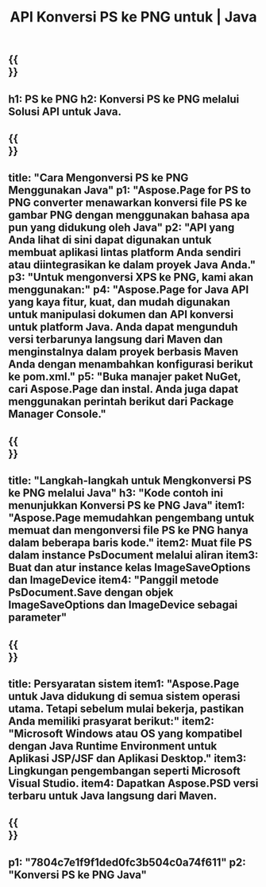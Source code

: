 ﻿---
translation: true
template: /_templates/_conversion-child-java.md
title: API Konversi PS ke PNG untuk | Java
url: /java/conversion/ps-to-png/
description: Contoh kode konversi Java untuk format PS ke file PNG. Gunakan kode contoh ini untuk mengonversi PS ke PNG dalam aplikasi berbasis Web atau Desktop Java.
informat: PS
outformat: PNG
otherformats: XPS EPS
---

{{<section banner>}}
---
h1: PS ke PNG
h2: Konversi PS ke PNG melalui Solusi API untuk Java.
---

{{<section overview>}}
---
title: "Cara Mengonversi PS ke PNG Menggunakan Java"
p1: "Aspose.Page for PS to PNG converter menawarkan konversi file PS ke gambar PNG dengan menggunakan bahasa apa pun yang didukung oleh Java"
p2: "API yang Anda lihat di sini dapat digunakan untuk membuat aplikasi lintas platform Anda sendiri atau diintegrasikan ke dalam proyek Java Anda."
p3: "Untuk mengonversi XPS ke PNG, kami akan menggunakan:"
p4: "Aspose.Page for Java API yang kaya fitur, kuat, dan mudah digunakan untuk manipulasi dokumen dan API konversi untuk platform Java. Anda dapat mengunduh versi terbarunya langsung dari Maven dan menginstalnya dalam proyek berbasis Maven Anda dengan menambahkan konfigurasi berikut ke pom.xml."
p5: "Buka manajer paket NuGet, cari Aspose.Page dan instal. Anda juga dapat menggunakan perintah berikut dari Package Manager Console."
---

{{<section feature1>}}
---
title: "Langkah-langkah untuk Mengkonversi PS ke PNG melalui Java"
h3: "Kode contoh ini menunjukkan Konversi PS ke PNG Java"
item1: "Aspose.Page memudahkan pengembang untuk memuat dan mengonversi file PS ke PNG hanya dalam beberapa baris kode."
item2: Muat file PS dalam instance PsDocument melalui aliran
item3: Buat dan atur instance kelas ImageSaveOptions dan ImageDevice
item4: "Panggil metode PsDocument.Save dengan objek ImageSaveOptions dan ImageDevice sebagai parameter"
---

{{<section feature2>}}
---
title: Persyaratan sistem
item1: "Aspose.Page untuk Java didukung di semua sistem operasi utama. Tetapi sebelum mulai bekerja, pastikan Anda memiliki prasyarat berikut:"
item2: "Microsoft Windows atau OS yang kompatibel dengan Java Runtime Environment untuk Aplikasi JSP/JSF dan Aplikasi Desktop."
item3: Lingkungan pengembangan seperti Microsoft Visual Studio.
item4: Dapatkan Aspose.PSD versi terbaru untuk Java langsung dari Maven.
---

{{<section gist>}}
---
p1: "7804c7e1f9f1ded0fc3b504c0a74f611"
p2: "Konversi PS ke PNG Java"
---
